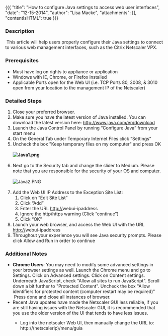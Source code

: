 {{{
  "title": "How to configure Java settings to access web user interfaces",
  "date": "12-15-2014",
  "author": "Lisa Macke",
  "attachments": [],
  "contentIsHTML": true
}}}

<h3>Description</h3>
<p>&nbsp;This article will help users properly configure their Java settings to connect to various web management interfaces, such as the Citrix Netscaler VPX.</p>
<h3>Prerequisites</h3>
<ul>
  <li>Must have log on rights to appliance or application&nbsp;</li>
  <li>Windows with IE, Chrome, or Firefox installed</li>
  <li>Applicable Ports open for the Web UI (i.e. TCP Ports 80,&nbsp;3008, &amp; 3010 open from your location to the management IP of the Netscaler)</li>
</ul>
<h3><strong>Detailed Steps</strong></h3>
<ol>
  <li>Close your preferred browser.</li>
  <li>Make sure you have the latest version of Java installed. You can download the latest version here:&nbsp;<a href="http://www.java.com/en/download">http://www.java.com/en/download</a>
  </li>
  <li>Launch the Java Control Panel by running “Configure Java” from your start menu</li>
  <li>On the General Tab under Temporary Internet Files click “Settings”</li>
  <li>Uncheck the box "Keep temporary files on my computer" and press OK
    <br />
    <br /><strong><img src="https://t3n.zendesk.comhttps://t3n.zendesk.com/attachments/token/RtbGDYl4Hv2U5UwJNtwUVABkQ/?name=Java1.png" alt="Java1.png" /><br /><br /></strong>
  </li>
  <li>Next go to the Security tab and change the slider to Medium. Please note that you are responsible for the security of your OS and computer.
    <br />
    <br /><img src="https://t3n.zendesk.comhttps://t3n.zendesk.com/attachments/token/d5GBLPfcDrls0y3j3umRMGd37/?name=Java2.PNG" alt="Java2.PNG" />
    <br />
    <br />
  </li>
  <li>Add the Web UI IP Address to the Exception Site List:&nbsp;
    <ol>
      <li>Click on “Edit Site List”</li>
      <li>Click “Add”</li>
      <li>Enter the URL <a href="http://netscalerip/">http://</a>webui-ipaddress</li>
      <li>Ignore the http/https warning (Click “continue”)</li>
      <li>Click “OK”</li>
    </ol>
  </li>
  <li>Launch your web browser, and access the Web UI with the URL <a href="http://netscalerip/">http://</a>webui-ipaddress</li>
  <li>Throughout your experience you will see Java security prompts. Please click Allow and Run in order to continue</li>
</ol>
<h3>Additional Notes</h3>
<ul>
  <li><strong>Chrome Users</strong>: You may need to modify some advanced settings in your browser settings as well. Launch the Chrome menu and go to Settings. Click on Advanced settings. Click on Content settings.  Underneath JavaScript,
    check "Allow all sites to run JavaScript". Scroll down a bit further to "Protected Content". Uncheck the box "Allow identifiers for protected content (computer restart may be required)" &nbsp;Press done and close all instances of browser.
    &nbsp;</li>
  <li>Recent Java updates have made the Netscaler GUI less reliable, if you are still having issues with the Netscaler GUI, it is recommended that you use the older version of the UI that tends to have less issues.</li>
  <ul>
    <li>Log into the netscaler Web UI, then manually change the URL to: http://(netscalerip)/menu/guia</li>
  </ul>
</ul>